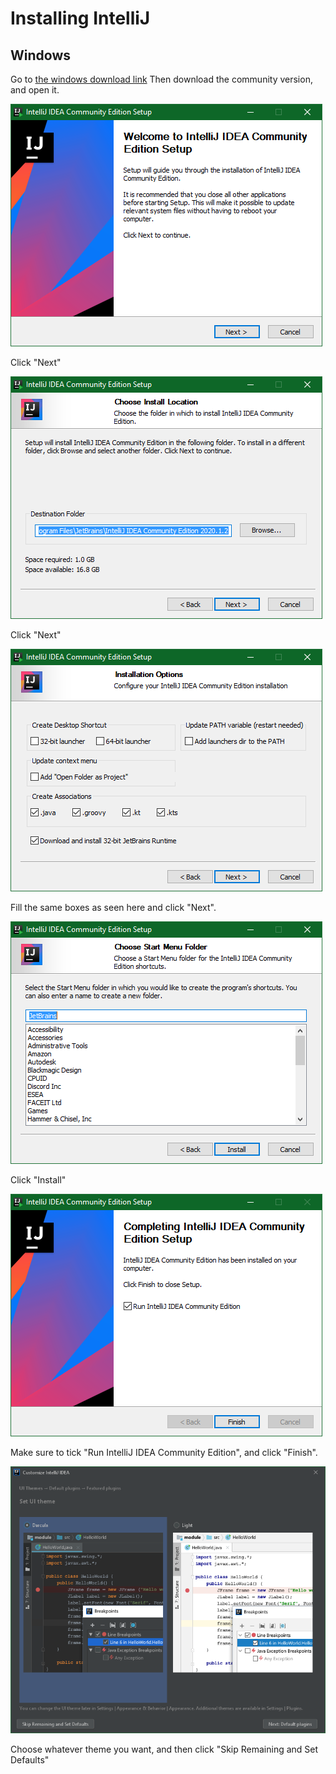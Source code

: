 # Installing IntelliJ

## Windows
Go to [the windows download link](https://www.jetbrains.com/idea/download/#section=windows)
Then download the community version, and open it.

![First installer menu](img/installers/intellij-0.png)

Click "Next"

![Second installer menu](img/installers/intellij-1.png)

Click "Next"

![Third installer menu, checkboxes ticked: .java association, .groovy association, .kt assocation, .kts asssociation, and install 32-bit JetBrains Runtime. Everything else is not ticked.](img/installers/intellij-2.png)

Fill the same boxes as seen here and click "Next".

![Fourth installer menu](img/installers/intellij-3.png)

Click "Install"

![Last installer menu](img/installers/intellij-4.png)

Make sure to tick "Run IntelliJ IDEA Community Edition", and click "Finish".

![Theme select menu](img/installers/intellij-5.png)

Choose whatever theme you want, and then click "Skip Remaining and Set Defaults"



